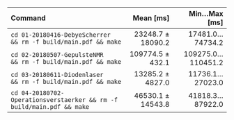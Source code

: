 | Command | Mean [ms] | Min…Max [ms] |
|:---|---:|---:|
| `cd 01-20180416-DebyeScherrer         && rm -f build/main.pdf && make` | 23248.7 ± 18090.2 | 17481.0…74734.2 |
| `cd 02-20180507-GepulsteNMR           && rm -f build/main.pdf && make` | 109774.5 ± 432.1 | 109275.0…110451.2 |
| `cd 03-20180611-Diodenlaser           && rm -f build/main.pdf && make` | 13285.2 ± 4827.0 | 11736.1…27023.0 |
| `cd 04-20180702-Operationsverstaerker && rm -f build/main.pdf && make` | 46530.1 ± 14543.8 | 41818.3…87922.0 |
